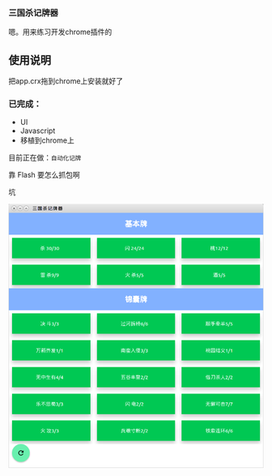 ### 三国杀记牌器

嗯。用来练习开发chrome插件的

## 使用说明
把app.crx拖到chrome上安装就好了


### 已完成：
- UI
- Javascript
- 移植到chrome上

目前正在做：`自动化记牌`

靠 Flash 要怎么抓包啊

坑


![UI][ui]

[ui]: images/sgs02.png


